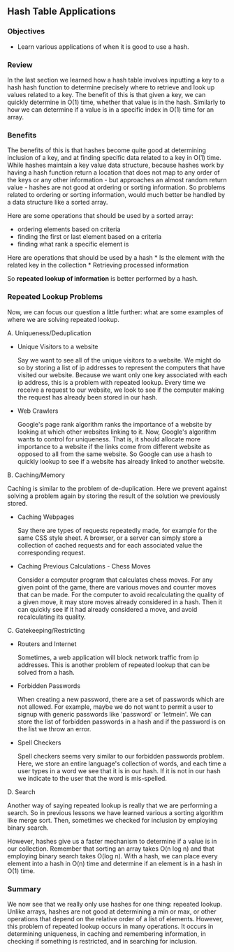## Hash Table Applications

### Objectives 

- Learn various applications of when it is good to use a hash.

### Review

In the last section we learned how a hash table involves inputting a key to a hash hash function to determine precisely where to retrieve and look up values related to a key.  The benefit of this is that given a key, we can quickly determine in O(1) time, whether that value is in the hash.  Similarly to how we can determine if a value is in a specific index in O(1) time for an array.

### Benefits

The benefits of this is that hashes become quite good at determining inclusion of a key, and at finding specific data related to a key in O(1) time.  While hashes maintain a key value data structure, because hashes work by having a hash function return a location that does not map to any order of the keys or any other information - but approaches an almost random return value - hashes are not good at ordering or sorting information.  So problems related to ordering or sorting information, would much better be handled by a data structure like a sorted array.   

Here are some operations that should be used by a sorted array: 
 * ordering elements based on criteria
 * finding the first or last element based on a criteria
 * finding what rank a specific element is

Here are operations that should be used by a hash
	* Is the element with the related key in the collection
	* Retrieving processed information 

So **repeated lookup of information** is better performed by a hash.

### Repeated Lookup Problems

Now, we can focus our question a little further: what are some examples of where we are solving repeated lookup. 

A. Uniqueness/Deduplication

*  Unique Visitors to a website

	Say we want to see all of the unique visitors to a website.  We might do so by storing a list of ip addresses to represent the computers that have visited our website.  Because we want only one key associated with each ip address, this is a problem with repeated lookup.  Every time we receive a request to our website, we look to see if the computer making the request has already been stored in our hash.
	
* Web Crawlers

	Google's page rank algorithm ranks the importance of a website by looking at which other websites linking to it.  Now, Google's algorithm wants to control for uniqueness.  That is, it should allocate more importance to a website if the links come from different website as opposed to all from the same website.  So Google can use a hash to quickly lookup to see if a website has already linked to another website.      	
	
B. Caching/Memory

Caching is similar to the problem of de-duplication.  Here we prevent against solving a problem again by storing the result of the solution we previously stored.  
	
* Caching Webpages  

	Say there are types of requests repeatedly made, for example for the same CSS style sheet.  A browser, or a server can simply store a collection of cached requests and for each associated value the corresponding request.     	

* Caching Previous Calculations - Chess Moves

	Consider a computer program that calculates chess moves.  For any given point of the game, there are various moves and counter moves that can be made.  For the computer to avoid recalculating the quality of a given move, it may store moves already considered in a hash.  Then it can quickly see if it had already considered a move, and avoid recalculating its quality. 
 
C. Gatekeeping/Restricting

* Routers and Internet 

	Sometimes, a web application will block network traffic from ip addresses.  This is another problem of repeated lookup that can be solved from a hash. 

* Forbidden Passwords
	
	When creating a new password, there are a set of passwords which are not allowed.  For example, maybe we do not want to permit a user to signup with generic passwords like 'password' or 'letmein'.  We can store the list of forbidden passwords in a hash and if the password is on the list we throw an error.     
	
* Spell Checkers 

	Spell checkers seems very similar to our forbidden passwords problem.  Here, we store an entire language's collection of words, and each time a user types in a word we see that it is in our hash.  If it is not in our hash we indicate to the user that the word is mis-spelled.
	
D. Search 

Another way of saying repeated lookup is really that we are performing a search.  So in previous lessons we have learned various a sorting algorithm like merge sort.  Then, sometimes we checked for inclusion by employing binary search. 

However, hashes give us a faster mechanism to determine if a value is in our collection.  Remember that sorting an array takes O(n log n) and that employing binary search takes O(log n).  With a hash, we can place every element into a hash in O(n) time and determine if an element is in a hash in O(1) time.  

### Summary

We now see that we really only use hashes for one thing: repeated lookup.  Unlike arrays, hashes are not good at determining a min or max, or other operations that depend on the relative order of a list of elements.  However, this problem of repeated lookup occurs in many operations.  It occurs in determining uniqueness, in caching and remembering information, in checking if something is restricted, and in searching for inclusion.


	

	

		
	
